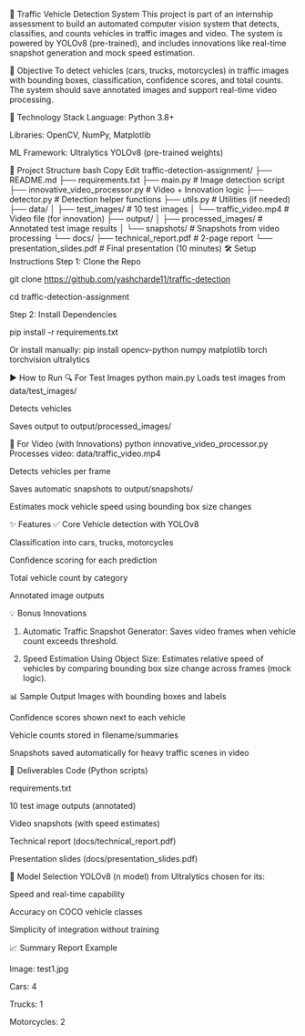 🚦 Traffic Vehicle Detection System
This project is part of an internship assessment to build an automated computer vision system that detects, classifies, and counts vehicles in traffic images and video. The system is powered by YOLOv8 (pre-trained), and includes innovations like real-time snapshot generation and mock speed estimation.

📌 Objective
To detect vehicles (cars, trucks, motorcycles) in traffic images with bounding boxes, classification, confidence scores, and total counts. The system should save annotated images and support real-time video processing.

🔧 Technology Stack
Language: Python 3.8+

Libraries: OpenCV, NumPy, Matplotlib

ML Framework: Ultralytics YOLOv8 (pre-trained weights)

📁 Project Structure
bash
Copy
Edit
traffic-detection-assignment/
├── README.md
├── requirements.txt
├── main.py                          # Image detection script
├── innovative_video_processor.py   # Video + Innovation logic
├── detector.py                     # Detection helper functions
├── utils.py                        # Utilities (if needed)
├── data/
│   ├── test_images/                # 10 test images
│   └── traffic_video.mp4           # Video file (for innovation)
├── output/
│   ├── processed_images/           # Annotated test image results
│   └── snapshots/                  # Snapshots from video processing
└── docs/
    ├── technical_report.pdf        # 2-page report
    └── presentation_slides.pdf     # Final presentation (10 minutes)
🛠 Setup Instructions
Step 1: Clone the Repo

git clone https://github.com/yashcharde11/traffic-detection

cd traffic-detection-assignment

Step 2: Install Dependencies

pip install -r requirements.txt

Or install manually:
pip install opencv-python numpy matplotlib torch torchvision ultralytics

▶️ How to Run
🔍 For Test Images
python main.py
Loads test images from data/test_images/

Detects vehicles

Saves output to output/processed_images/

🎥 For Video (with Innovations)
python innovative_video_processor.py
Processes video: data/traffic_video.mp4

Detects vehicles per frame

Saves automatic snapshots to output/snapshots/

Estimates mock vehicle speed using bounding box size changes

✨ Features
✅ Core
Vehicle detection with YOLOv8

Classification into cars, trucks, motorcycles

Confidence scoring for each prediction

Total vehicle count by category

Annotated image outputs

💡 Bonus Innovations

1. Automatic Traffic Snapshot Generator: Saves video frames when vehicle count exceeds threshold.

2. Speed Estimation Using Object Size: Estimates relative speed of vehicles by comparing bounding box size change across frames (mock logic).

📊 Sample Output
Images with bounding boxes and labels

Confidence scores shown next to each vehicle

Vehicle counts stored in filename/summaries

Snapshots saved automatically for heavy traffic scenes in video

📄 Deliverables
Code (Python scripts)

requirements.txt

10 test image outputs (annotated)

Video snapshots (with speed estimates)

Technical report (docs/technical_report.pdf)

Presentation slides (docs/presentation_slides.pdf)

🧠 Model Selection
YOLOv8 (n model) from Ultralytics chosen for its:

Speed and real-time capability

Accuracy on COCO vehicle classes

Simplicity of integration without training

📈 Summary Report Example

Image: test1.jpg

Cars: 4

Trucks: 1

Motorcycles: 2
